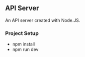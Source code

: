 ## API Server

An API server created with Node.JS.

### Project Setup
  
  - npm install
  - npm run dev
